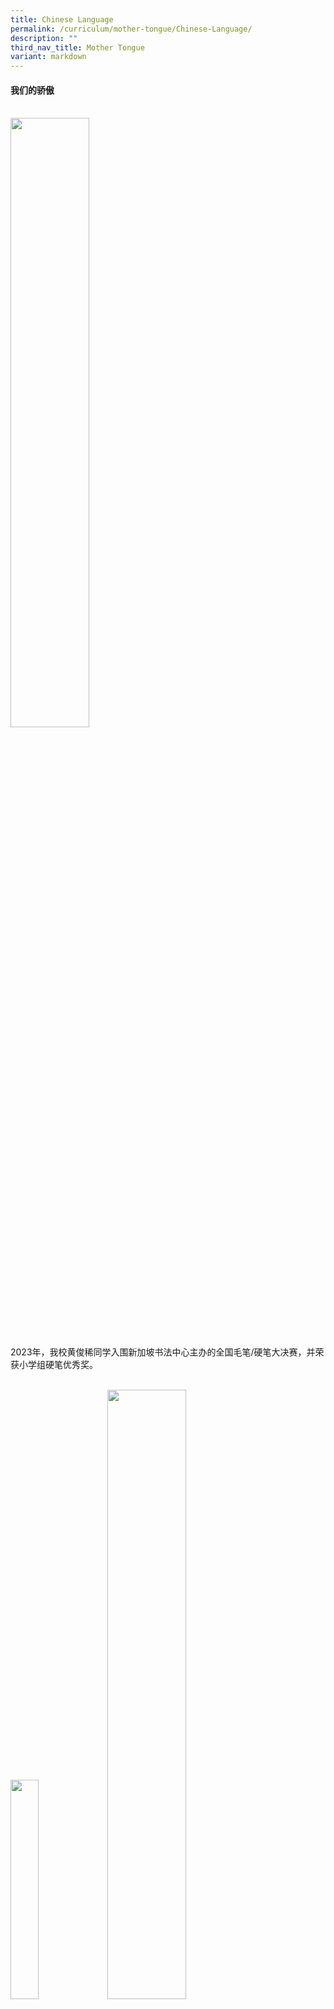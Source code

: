 ```yaml
---
title: Chinese Language
permalink: /curriculum/mother-tongue/Chinese-Language/
description: ""
third_nav_title: Mother Tongue
variant: markdown
---
```

<h4>我们的骄傲</h4>
<br>
<img src="/images/pic%20student%2001.jpeg" style="width:50%">
<p>2023年，我校黄俊稀同学入围新加坡书法中心主办的全国毛笔/硬笔大决赛，并荣获小学组硬笔优秀奖。</p><br>
<img src="/images/untitled.gif" style="width:30%">

<img src="/images/Curriculum/Mother%20Tongue/CL/img_1.jpg" style="width:50%">
<p>2022年，在第五届新加坡中小学课文朗诵比赛中，我校吴俊擎同学获得低年级组个人银奖；叶勇克、冯睿一、陈劭齐、李心怡同学获得低年级组团体铜奖；陈语霏同学获得高年级组个人铜奖；高正轩、吴靓萱、简芳菲同学获得高年级组团体银奖；钟慧恩、林桓宇、张昊哲同学获得高年级组团体铜奖。</p><br>
<img src="/images/Curriculum/Mother%20Tongue/CL/img_2.jpg" style="width:50%">
<p>2022年，在佛光山全国中小学硬笔书法比赛中，我校方嘉航同学获得优胜奖，乔生和阿里雅同学获得文化奖，张祯迅同学获得参与奖。</p><br>
<img src="/images/Curriculum/Mother%20Tongue/CL/img_3.jpg" style="width:50%">
<p>2022年，在第11届全国中小学生书法比赛 “翰墨寄情迎国庆” 书法比赛中，我校张祯迅同学获得安慰奖。</p><br>
<img src="/images/Curriculum/Mother%20Tongue/CL/img_4.jpg" style="width:50%">
<p>2021年，在第七届全国小学生绘本创作大赛中，我校许梓乐、张祯迅、王杰洋、林定恩同学合作完成的绘本《队长鸽子》获得佳作奖。</p><br>
<img src="/images/Curriculum/Mother%20Tongue/CL/img_5.jpg" style="width:50%">
<img src="/images/Curriculum/Mother%20Tongue/CL/img_6.jpg" style="width:50%">
<p>2020年，在第六届全国小学生绘本创作大赛中，我校张晓君、李佳耘与陈知遥同学合作完成的绘本《口罩英熊》获得有声组银奖；彭星晴、刘沐恩、闫一诺、黄铂雅与夏华蔓同学合作完成的绘本《时间糖果》获得有声组佳作奖。指导教师王路宁获得优秀指导教师奖。</p><br>
<img src="/images/Curriculum/Mother%20Tongue/CL/img_7.jpg" style="width:50%">
<p>2020年，在福清会馆和培青学校联合主办的“翰墨逸香迎国庆”——第九届全国中小学书法比赛中，我校刘沐恩同学的书法作品从117件作品中脱颖而出，荣获优胜奖。</p><br>
<img src="/images/Curriculum/Mother%20Tongue/CL/img_8.jpg" style="width:50%">
<p>2020年，张桢迅同学参加由新加坡书法家协会主办的第27届全国青少年书法展，他的作品在新加坡书法中心李光前堂展出，并于开幕日当天当众挥毫，与其他青少年切磋书艺。</p><br>
<img src="/images/Curriculum/Mother%20Tongue/CL/img_9.jpg" style="width:50%">
<p>2020年，在第三届新加坡中小学课文朗诵比赛中，我校彭星晴、刘沐恩同学荣获高年级团体组银奖；李择存同学荣获低年级个人组银奖；冯嘉宣、叶献阳、朱勇威同学荣获高年级团体组铜奖；王杰阳同学荣获高年级个人组铜奖；郭芮希、锺廷谦、林妍雅、李思彤同学荣获低年级团体组铜奖；刘卓睿同学荣获低年级个人组铜奖。</p><br>
<img src="/images/Curriculum/Mother%20Tongue/CL/img_10.jpg" style="width:50%">
<p>2020年，在佛光山全国中小学硬笔书法比赛中，我校林楚涵、彭星晴同学获得优胜奖；罗子涵、许汶宣、刘昕怡、李星安和张煜哲同学获得入围奖；阿里雅同学获得入围及文化奖项。百惠小学获得踊跃参与奖。</p><br>
<img src="/images/Curriculum/Mother%20Tongue/CL/img_11.jpg" style="width:50%">
<p>2020年，在由新加坡书法家协会及联合早报联办的第37届全国挥春大会中，百惠小学的八名学生各自挥毫写下一个大字，共同组成一幅对联，分别是：春（刘沐恩)，回（郑赛儿)，大（黄铂雅)，地（张祯迅)，
幸（彭星晴)，福（刘睿怡)，安（陈子惠)，康（林楚涵)。同学们也借此机会参观了"庚子迎新春联展"，观摩他人的作品，提升自己的水平。来自百惠小学的萧老师和卢老师也分别写下了“喜迎”和“新春”四字。本届"全国挥春大会" 由新加坡官委议员何伟山担任大会主宾。</p><br>
<img src="/images/Curriculum/Mother%20Tongue/CL/img_12.jpg" style="width:50%">
<p>2019年，在第二届新加坡中小学华文课文朗诵比赛中，我校杜乐萱、王芯宁和马裕瑾同学荣获高年级团体组银奖；江彩顺、江范德和王舒兮同学荣获高年级团体组铜奖；吴畇萱、丘同妤和邝嘉怡同学荣获低年级团体组铜奖；黄旖旎和罗渝媗同学分别荣获低年级个人组铜奖。</p><br>
<img src="/images/Curriculum/Mother%20Tongue/CL/img_13.jpg" style="width:50%">
<p>2019年，在第五届全国小学生绘本创作大赛中，我校陈知遥、李佳耘、王昊阳、刘禧瑶和蓝心妤同学合作完成的绘本《榴莲的心愿》获得佳作奖，指导教师王路宁获得优秀指导教师奖。</p><br>
<img src="/images/Curriculum/Mother%20Tongue/CL/img_14.jpg" style="width:50%">
<p>2019年，在第四届“星衢墨艺”全国中小学书法大决赛中，我校张桢迅同学荣获优异奖，陈子惠和刘沐恩同学获得安慰奖。百惠小学获得校际组优异表现奖。</p><br>
<img src="/images/Curriculum/Mother%20Tongue/CL/img_15.jpg" style="width:50%">
<p>2019年，我校林楚涵同学在第十届全国毛笔与硬笔书法大赛中获得银牌奖，周朔丞、洪彦哲以及殷明骏同学获得优胜奖。</p><br>
<img src="/images/Curriculum/Mother%20Tongue/CL/img_16.jpg" style="width:50%">
<p>2019年，在佛光山硬笔书法比赛中，我校同学获得一个铜牌奖（林楚涵同学)，三个优胜奖（周朔丞、洪彦哲和殷明骏同学)，三个文化奖（乔生、马德和安娜同学）以及一个感谢奖（叶家仪同学)。</p><br>

### 各项活动

#### 农历新年庆祝活动


百惠的师生们每年都会举行多种多样的文化活动来庆祝农历新年。同学们除了在课室里听老师介绍农历新年的各种传统习俗以外，还会在休息时间时来到食堂——在那里，华文老师和家长义工们已经设置了写春联、剪纸和中国结等多个文化摊位，供同学们尝试。大家热情高涨，积极参与，结束时还能带走一份小小的纪念品呢。
2021年，由于疫情的影响，往年热闹的“捞鱼生”无法进行，舞狮团队也无法进入校园，老师们就自己扮演狮子，走进每一间课室，给同学们带来欢乐。

<img src="/images/Curriculum/Mother%20Tongue/CL/tab2_img_1.jpg" style="width:100%">

<h4>阅读活动</h4>
<h5>好饿的毛毛虫</h5>

无论学习哪一种语言，阅读都是最重要的学习途径，让孩子受用一生。
百惠小学“好饿的毛毛虫”阅读活动旨在让孩子们拿起书本、爱上读书、读到好书。现在，孩子们已经养成习惯，常常做毛毛虫阅读卡、听故事会的故事、主动借阅课室图书、很快完成主题阅读活动、爱上了日本作家宫西达也的恐龙们……更不会忘记找老师们给自己的阅读手册盖个印章！
◇绘本创作大赛
2021年是我校举办华文绘本创作比赛的第六个年头了。与往年一样，同学们的参与热情十分高涨。我们还特别推出了绘本配音比赛，希望未来的百惠小学能涌现出更多充满创意的小作家哦！
令我们感到骄傲的是，由我校同学创作的绘本《鱼尾狮的秘密》（2017）、《榴莲的心愿》（2019）、《口罩英“熊”》（2020）、《时间糖果》（2020）等绘本在历届全国小学生绘本创作大赛中屡获奖项。

<img src="/images/Curriculum/Mother%20Tongue/CL/tab2_img_2.jpg" style="width:100%">

<h4>文化活动</h4>
<h5>母语双周活动</h5>


为了弘扬华族文化，让学生们了解、热爱自己的母语，华文部每年都为一至六年级的学生举办一系列精彩的母语双周活动。活动主要是针对各年级的需要而设计，内容涵盖书法、儿歌朗诵、创意绘画和文化营等，还联合家长义工和商家共同举办语文嘉年华和文化嘉年华，让学生“乐学善用”母语，并细细品茗珍贵的文化资产。母语双周活动不仅让学生学习到课本以外的知识，拉近了学生与文化之间的距离，同时也让大家见证了华族文化的魅力。

<iframe width="560" height="315" src="https://www.youtube.com/embed/HBTW-jo9pfY" title="YouTube video player" frameborder="0" allow="accelerometer; autoplay; clipboard-write; encrypted-media; gyroscope; picture-in-picture; web-share" allowfullscreen=""></iframe>

<img src="/images/Curriculum/Mother%20Tongue/CL/tab2_img_3.jpg" style="width:100%">

<h4>学习资源</h4>

<table>
	<thead>
			<tr style="border:1px solid black">
				<th style="border:1px solid black">网站名称 /网址</th>
				<th style="border:1px solid black">内容</th>
				<th style="border:1px solid black">对象</th>
				<th style="border:1px solid black">作用</th>
			</tr>
	</thead>
	<tbody>
			<tr style="border:1px solid black">
				<td style="border:1px solid black"><a href="https://www.seab.gov.sg/home/examinations/approved-dictionaries">SEAB</a></td>
			<td style="border:1px solid black">教育部许可在母语作文考试中使用的词典与电子词典型号列表 。</td>
			<td style="border:1px solid black">3到6年级的学生</td>
			<td style="border:1px solid black">辅助学生在作文考试中选用正确的词语；也可在日常学习中随时查找不会读写的词语 。</td>
		</tr>
		<tr style="border:1px solid black">
			<td style="border:1px solid black"><a href="https://vle.learning.
moe.edu.sg/login">Singapore Student Learning Space (SLS)</a></td>
			<td style="border:1px solid black">教育部推出的“新加坡学生学习平台”提供包括网络视屏、游戏、讨论题目及测验等多种形式的网络资源，是一个有助于培养学生的自主学习能力，并能让教师和家长监督学生学习进程的有力工具。</td>
			<td style="border:1px solid black">1到6年级的学生</td>
			<td style="border:1px solid black">教师能根据学生的学习需要，为学生量身定制合适的学习材料，让学生无论在何时何地，都能使用这个平台来温习功课，加强理解，并巩固所学的知识。</td>
		</tr>
		<tr style="border:1px solid black">
			<td style="border:1px solid black"><a href="https://www.zbschools.sg/">早报校园</a></td>
			<td style="border:1px solid black">平台内容针对中小学生，汇集三份学生报《逗号》《大拇指》和《小拇指》不同种类的新闻与文章。</td>
			<td style="border:1px solid black">1到6年级的学生</td>
			<td style="border:1px solid black">培养学生的阅读兴趣与自主学习的能力，提升他们语文程度 。</td>
		</tr>
		<tr style="border:1px solid black">
			<td style="border:1px solid black"><a href="https://read.sgchinesebooks
.com/primary-schools/">玲子线上阅读平台</a></td>
			<td style="border:1px solid black">玲子传媒是新加坡本土的华文图书出版公司，玲子线上阅读平台主要读者对象是中小学生，其公共阅读专区是免费项目，学生可阅读电子书节选和精选篇章等，也有一些有声书与视频。</td>
			<td style="border:1px solid black">1到6年级的学生</td>
			<td style="border:1px solid black">培养学生的阅读兴趣与自主学习的能力，提升他们语文程度。</td>
		</tr>
		
</tbody>
</table>

<h4>执教老师</h4>
<img src="/images/Curriculum/Mother%20Tongue/CL/table2023.jpg" alt="执教老师">

<h4>English Version</h4>
<h5>Department Members 2023</h5>

<table>
	<thead>
		<tr>
			<th style="border:1px solid black;font-weight:normal;">Mdm Teo Siew Yeun</th>
			<th style="border:1px solid black;font-weight:normal;"><b>Head of Department</b><br>Teacher of P4CL1, P1CL4</th>
		</tr>
	</thead>
	<tbody>
		<tr>
			<td style="border:1px solid black;">Mr Lee Eng Tiong</td>
			<td style="border:1px solid black;"><b>Subject Head</b><br>Teacher of P5CL3, P3CL1</td>
		</tr>
		<tr>
			<td style="border:1px solid black;">Mdm Tan Poh Soon</td>
			<td style="border:1px solid black;"><b>P4 Level Rep</b><br>Teacher of P6CL4, P4CL4(MTSP), P1CL3</td>
		</tr>
		<tr>
			<td style="border:1px solid black;">Mdm Wang Luning</td>
			<td style="border:1px solid black;"><b>P1 Level Rep</b><br>Teacher of P6CL2, P1CL5</td>
		</tr>
		<tr>
			<td style="border:1px solid black;">Mdm Chen Shuang Shuang</td>
			<td style="border:1px solid black;"><b>P5 Assistant Level Rep</b><br>Teacher of P5CL2, P4CL3</td>
		</tr>
		<tr>
			<td style="border:1px solid black;">Miss Low Kin Eng</td>
			<td style="border:1px solid black;"><b>P6 Level Rep</b><br>Teacher of P6CL3, P3CL4(MTSP), P2CL3</td>
		</tr>
		<tr>
			<td style="border:1px solid black;">Mdm Wong Peh Yan</td>
			<td style="border:1px solid black;"><b>P3 Level Rep</b><br>Teacher of P5CL5, P3CL2, P1CL2</td>
		</tr>
		<tr>
			<td style="border:1px solid black;">Miss Pamela See</td>
			<td style="border:1px solid black;"><b>P6 HCL Level Rep</b><br>Teacher of P6CL1(HCL), P2CL4</td>
		</tr>
		<tr>
			<td style="border:1px solid black;">Miss Chang Tiantian</td>
			<td style="border:1px solid black;"><b>P5 Level Rep</b><br>Teacher of P5CL4, P3CL3, P1CL1</td>
		</tr>
		<tr>
			<td style="border:1px solid black;">Mdm Shi Rui</td>
			<td style="border:1px solid black;l"><b>P5HCL Level Rep</b><br>Teacher of P5CL1(HCL), P2CL1</td>
		</tr>
		<tr>
			<td style="border:1px solid black;">Mdm Low Mui Kwoon Irene</td>
			<td style="border:1px solid black;">Teacher of P4CL2, P2CL2</td>
		</tr>
	</tbody>
</table>

<h5>Introduction</h5>

<p align="justify">Welcome to PVPS’s Chinese Language Department. We are a dedicated team to help our pupils in developing an interest in learning of their Mother Tongue Language.</p>

<p align="justify">At Park View, students are encouraged to use Chinese language through conversation, lively subject matter, and role play. In class, they have fun with Mandarin tongue twisters, practicing intonation and pronunciation while developing vocabulary in various contexts.</p>

<p align="justify">Other than preparing for the necessary examinations, Park View’s students learn Chinese Language by developing their listening, speaking, reading and writing skills. They are encouraged to use the language effectively and imaginatively, appreciate the culture and literature, and build confidence in using the language through presentation, storytelling, singing and poetry recitation.</p>

<p align="justify">We aim at making every minute in learning the language fun and engaging. We work hand in hand with parents to ensure that the values and practices learnt by the students in school are re-enforced by parents at home.</p>

**<i>USE OF ELECTRONIC OR PRINT DICTIONARIES FOR PR 3 to 6
MOTHER TONGUE COMPOSITION EXAM</i>**

<p align="justify">Primary 3 to Primary 6 students are allowed to use either electronic or print dictionaries during the Mid-Year and End-of-Year Mother Tongue composition examinations. This is in alignment with the Ministry of Education’s initiative implemented since 2006.</p>

<p align="justify">As the Primary 3 students are new to this initiative, please be informed that only approved dictionaries are allowed during the examinations. Students must obtain the endorsement of the dictionaries by their Mother Tongue teachers before bringing them into the examination rooms. A list of the approved dictionaries is attached for your reference.</p>

<a href="https://www.seab.gov.sg/home/examinations/approved-dictionaries">https://www.seab.gov.sg/home/examinations/approved-dictionaries</a>

<p align="justify">For further clarifications, you may access the School Examination and Assessment Branch website at <a href="http://www.seab.gov.sg">http://www.seab.gov.sg</a>, or contact your child’s Mother Tongue teacher.</p>

<h5><u>MOTHER TONGUE - CHINESE KEY PROGRAMMES</u></h5>

<b><i>Hungry Caterpillar Reading Programme</i></b>
<p align="justify">Reading is an integral part of any language learning. The Hungry Caterpillar Reading Programme aims to develop reading habits in students. We do this through reading activities and aligned them with the syllabus. We also leverage on activities organised by our community partners such as National Library Board and Committee for Promoting Chinese Language Learning (CPCLL) to promote reading.</p>

<b><i>Mother Tongue Language (MTL) Fortnight Activitiese</i></b>
<p align="justify">MTL Fortnight Activities aims to create an immersive environment for the learning of Chinese Language and its culture. Students will engage in language activities and learn about the major Chinese festivals, Calligraphy, stories from the Chinese classics – Journey to the West.</p>

<b><i>Chinese New Year Celebration</i></b>
<p align="justify">Chinese New Year is the most important festival of the Chinese. Many activities are organised to get the students know more about the food, customs and traditions associated with Chinese New Year.</p>